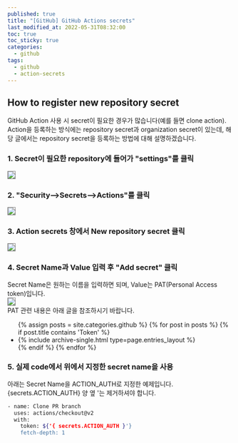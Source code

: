 ```yaml
---
published: true
title: "[GitHub] GitHub Actions secrets"
last_modified_at: 2022-05-31T08:32:00
toc: true
toc_sticky: true
categories:
  - github
tags:
  - github
  - action-secrets
---
```


## How to register new repository secret
GitHub Action 사용 시 secret이 필요한 경우가 많습니다(예를 들면 clone action). Action을 등록하는 방식에는 repository secret과 organization secret이 있는데, 해당 글에서는 repository secret을 등록하는 방법에 대해 설명하겠습니다.

### 1. Secret이 필요한 repository에 들어가 "settings"를 클릭
<img src="https://user-images.githubusercontent.com/90759236/167338413-16bdfe8a-954f-44d9-bae7-1e45ff6aa894.png" style="border: 1px solid grey">

### 2. "Security-->Secrets-->Actions"를 클릭
<img src="https://user-images.githubusercontent.com/90759236/167338458-6357784f-18cf-45a0-8f16-2ea99ee38ed5.png" style="border: 1px solid grey">

### 3. Action secrets 창에서 New repository secret 클릭
<img src="https://user-images.githubusercontent.com/90759236/167338495-62d746a3-0246-48cd-b9ab-0e9c7df4dbc0.png" style="border: 1px solid grey">

### 4. Secret Name과 Value 입력 후 "Add secret" 클릭
Secret Name은 원하는 이름을 입력하면 되며, Value는 PAT(Personal Access token)입니다.<br>
<img src="https://user-images.githubusercontent.com/90759236/167338507-de76ce81-a158-41a3-9f0b-acdfb8961ad1.png" style="border: 1px solid grey">
<br>PAT 관련 내용은 아래 글을 참조하시기 바랍니다.<br>

<ul>
  {% assign posts = site.categories.github %}
  {% for post in posts %}
    {% if post.title contains 'Token' %}
      <li>{% include archive-single.html type=page.entries_layout %}</li>
    {% endif %} 
  {% endfor %}
</ul>

### 5. 실제 code에서 위에서 지정한 secret name을 사용
아래는 Secret Name을 ACTION_AUTH로 지정한 예제입니다. {secrets.ACTION_AUTH} 양 옆 '는 제거하셔야 합니다.
```sh
- name: Clone PR branch
  uses: actions/checkout@v2
  with:
    token: ${'{ secrets.ACTION_AUTH }'}
    fetch-depth: 1
```